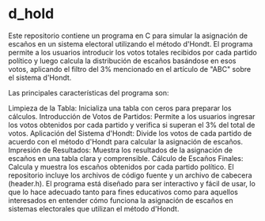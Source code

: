 # d_hold

Este repositorio contiene un programa en C para simular la asignación de escaños en un sistema electoral utilizando el método d'Hondt. El programa permite a los usuarios introducir los votos totales recibidos por cada partido político y luego calcula la distribución de escaños basándose en esos votos, aplicando el filtro del 3% mencionado en el artículo de "ABC" sobre el sistema d'Hondt.

Las principales características del programa son:

Limpieza de la Tabla: Inicializa una tabla con ceros para preparar los cálculos.
Introducción de Votos de Partidos: Permite a los usuarios ingresar los votos obtenidos por cada partido y verifica si superan el 3% del total de votos.
Aplicación del Sistema d'Hondt: Divide los votos de cada partido de acuerdo con el método d'Hondt para calcular la asignación de escaños.
Impresión de Resultados: Muestra los resultados de la asignación de escaños en una tabla clara y comprensible.
Cálculo de Escaños Finales: Calcula y muestra los escaños obtenidos por cada partido político.
El repositorio incluye los archivos de código fuente y un archivo de cabecera (header.h). El programa está diseñado para ser interactivo y fácil de usar, lo que lo hace adecuado tanto para fines educativos como para aquellos interesados en entender cómo funciona la asignación de escaños en sistemas electorales que utilizan el método d'Hondt.





